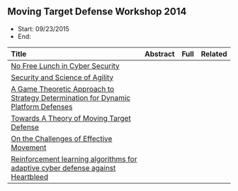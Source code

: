## Moving Target Defense Workshop 2014

- Start: 09/23/2015
- End: 

|Title| Abstract| Full| Related|
|:----|:----|:----|:---|
|[No Free Lunch in Cyber Security](http://csis.gmu.edu/MTD2014/slides-cybenko-keynote.pdf)| | | |
[Security and Science of Agility](http://csis.gmu.edu/MTD2014/slides-mcdaniel-keynote.pdf)| | | |
|[A Game Theoretic Approach to Strategy Determination for Dynamic Platform Defenses](http://dl.acm.org/citation.cfm?id=2663478)| | | |
|[Towards A Theory of Moving Target Defense](http://people.cis.ksu.edu/~sdeloach/publications/Conference/mtd307-zhuangA.pdf)| | | |
|[On the Challenges of Effective Movement](http://dl.acm.org/citation.cfm?id=2663480)| | | |
|[Reinforcement learning algorithms for adaptive cyber defense against Heartbleed](http://dl.acm.org/citation.cfm?id=2663481)| | | |
